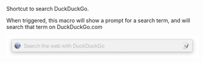 Shortcut to search DuckDuckGo.

When triggered, this macro will show a prompt for a search term, and will search that term on DuckDuckGo.com 

![Screenshot](Screenshot%202018-12-21%20at%2013.49.35.png?raw=true)
      
